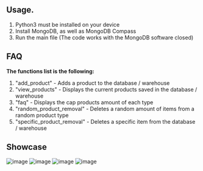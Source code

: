 ## Usage.
1. Python3 must be installed on your device
2. Install MongoDB, as well as MongoDB Compass
3. Run the main file (The code works with the MongoDB software closed)

## FAQ
**The functions list is the following:**
1. "add_product" - Adds a product to the database / warehouse
2. "view_products" - Displays the current products saved in the database / warehouse
3. "faq" - Displays the cap products amount of each type
4. "random_product_removal" - Deletes a random amount of items from a random product type
5. "specific_product_removal" - Deletes a specific item from the database / warehouse
## Showcase
![image](https://github.com/Makhro1/Warehouse_Database/assets/143413444/299ebbd9-a6c4-4549-b3f6-1f0d7f407b99)
![image](https://github.com/Makhro1/Warehouse_Database/assets/143413444/b58ba4ad-e5db-4586-b88c-caa6af7f3627)
![image](https://github.com/Makhro1/Warehouse_Database/assets/143413444/276b1395-3eea-429d-90eb-26666038742f)
![image](https://github.com/Makhro1/Warehouse_Database/assets/143413444/f97cf58b-d1af-4101-8f15-6aa0c8dce789)


